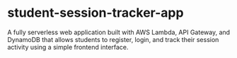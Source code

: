 # student-session-tracker-app
A fully serverless web application built with AWS Lambda, API Gateway, and DynamoDB that allows students to register, login, and track their session activity using a simple frontend interface.
